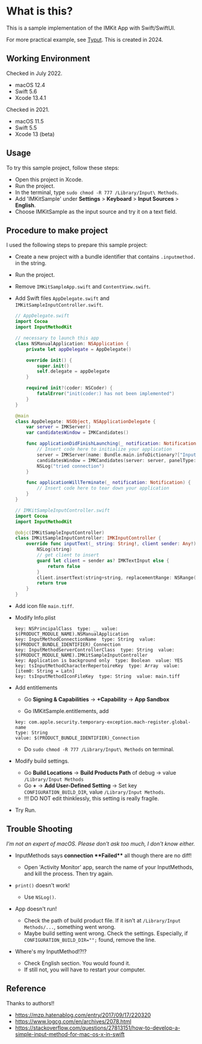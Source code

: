 # What is this?

This is a sample implementation of the IMKit App with Swift/SwiftUI.

For more practical example, see [Typut](https://github.com/ensan-hcl/Typut). This is created in 2024.

## Working Environment

Checked in July 2022.
* macOS 12.4
* Swift 5.6
* Xcode 13.4.1

Checked in 2021.
* macOS 11.5
* Swift 5.5
* Xcode 13 (beta)

## Usage
To try this sample project, follow these steps:

* Open this project in Xcode.
* Run the project.
* In the terminal, type `sudo chmod -R 777 /Library/Input\ Methods`.
* Add 'IMKitSample' under **Settings** > **Keyboard** > **Input Sources** > **English**.
* Choose IMKitSample as the input source and try it on a text field.

## Procedure to make project
I used the following steps to prepare this sample project:

* Create a new project with a bundle identifier that contains `.inputmethod.` in the string.
* Run the project.
* Remove `IMKitSampleApp.swift` and `ContentView.swift`.

* Add Swift files `AppDelegate.swift` and `IMKitSampleInputController.swift`.

  ```swift
  // AppDelegate.swift
  import Cocoa
  import InputMethodKit
  
  // necessary to launch this app
  class NSManualApplication: NSApplication {
      private let appDelegate = AppDelegate()
  
      override init() {
          super.init()
          self.delegate = appDelegate
      }
  
      required init?(coder: NSCoder) {
          fatalError("init(coder:) has not been implemented")
      }
  }
  
  @main
  class AppDelegate: NSObject, NSApplicationDelegate {
      var server = IMKServer()
      var candidatesWindow = IMKCandidates()
  
      func applicationDidFinishLaunching(_ notification: Notification) {
          // Insert code here to initialize your application
          server = IMKServer(name: Bundle.main.infoDictionary?["InputMethodConnectionName"] as? String, bundleIdentifier: Bundle.main.bundleIdentifier)
          candidatesWindow = IMKCandidates(server: server, panelType: kIMKSingleRowSteppingCandidatePanel, styleType: kIMKMain)
          NSLog("tried connection")
      }
  
      func applicationWillTerminate(_ notification: Notification) {
          // Insert code here to tear down your application
      }
  }
  ```

  ```swift
  // IMKitSampleInputController.swift
  import Cocoa
  import InputMethodKit
  
  @objc(IMKitSampleInputController)
  class IMKitSampleInputController: IMKInputController {
      override func inputText(_ string: String!, client sender: Any!) -> Bool {
          NSLog(string)
          // get client to insert
          guard let client = sender as? IMKTextInput else {
              return false
          }
          client.insertText(string+string, replacementRange: NSRange(location: NSNotFound, length: NSNotFound))
          return true
      }
  }
  ```
* Add icon file `main.tiff`.

* Modify Info.plist

  ```
  key: NSPrincipalClass  type: _  value: $(PRODUCT_MODULE_NAME).NSManualApplication
  key: InputMethodConnectionName  type: String  value: $(PRODUCT_BUNDLE_IDENTIFIER)_Connection
  key: InputMethodServerControllerClass  type: String  value: $(PRODUCT_MODULE_NAME).IMKitSampleInputController
  key: Application is background only  type: Boolean  value: YES
  key: tsInputMethodCharacterRepertoireKey  type: Array  value: [item0: String = Latn]
  key: tsInputMethodIconFileKey  type: String  value: main.tiff
  ```

* Add entitlements

  * Go **Signing & Capabilities** → **+Capability** → **App Sandbox**

  * Go IMKitSample.entitlements, add 

  ```
  key: com.apple.security.temporary-exception.mach-register.global-name
  type: String
  value: $(PRODUCT_BUNDLE_IDENTIFIER)_Connection
  ```

  * Do `sudo chmod -R 777 /Library/Input\ Methods` on terminal.

* Modify build settings.
  * Go **Build Locations** → **Build Products Path** of debug → value `/Library/Input Methods`
  * Go **+** → **Add User-Defined Setting** → Set key `CONFIGURATION_BUILD_DIR`, value `/Library/Input Methods`.
  * !!! DO NOT edit thinklessly, this setting is really fragile.

* Try Run.

## Trouble Shooting

*I'm not an expert of macOS. Please don't ask too much, I don't know either.*

* InputMethods says **connection \*\*Failed\*\*** all though there are no diff!
  * Open 'Activity Monitor' app, search the name of your InputMethods, and kill the process. Then try again.

* `print()` doesn't work!
  * Use `NSLog()`.

* App doesn't run!
  * Check the path of build product file. If it isn't at `/Library/Input Methods/...`, something went wrong.
  * Maybe build setting went wrong. Check the settings. Especially, if `CONFIGURATION_BUILD_DIR="";` found, remove the line.
* Where's my InputMethod!?!?
  * Check English section. You would found it.
  * If still not, you will have to restart your computer.

## Reference

Thanks to authors!!

* https://mzp.hatenablog.com/entry/2017/09/17/220320
* https://www.logcg.com/en/archives/2078.html
* https://stackoverflow.com/questions/27813151/how-to-develop-a-simple-input-method-for-mac-os-x-in-swift
